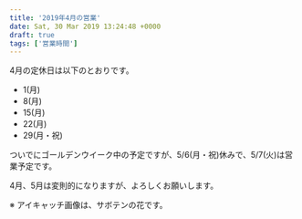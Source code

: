 ```yaml
---
title: '2019年4月の営業'
date: Sat, 30 Mar 2019 13:24:48 +0000
draft: true
tags: ['営業時間']
---
```


4月の定休日は以下のとおりです。

*   1(月)
*   8(月)
*   15(月)
*   22(月)
*   29(月・祝)

ついでにゴールデンウイーク中の予定ですが、5/6(月・祝)休みで、5/7(火)は営業予定です。

4月、5月は変則的になりますが、よろしくお願いします。

※ アイキャッチ画像は、サボテンの花です。
